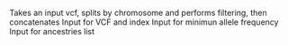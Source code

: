 Takes an input vcf, splits by chromosome and performs filtering, then concatenates
  Input for VCF and index
  Input for minimun allele frequency
  Input for ancestries list

